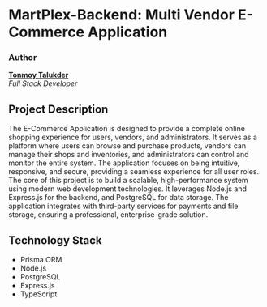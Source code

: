 # MartPlex-Backend: Multi Vendor E-Commerce Application

### Author
**[Tonmoy Talukder](https://tonmoytalukder.github.io/dev)** </br>
*Full Stack Developer*

## Project Description
The E-Commerce Application is designed to provide a complete online shopping experience for users, vendors, and administrators. It serves as a platform where users can browse and purchase products, vendors can manage their shops and inventories, and administrators can control and monitor the entire system. The application focuses on being intuitive, responsive, and secure, providing a seamless experience for all user roles. The core of this project is to build a scalable, high-performance system using modern web development technologies. It leverages Node.js and Express.js for the backend, and PostgreSQL for data storage. The application integrates with third-party services for payments and file storage, ensuring a professional, enterprise-grade solution.

## Technology Stack
- Prisma ORM
- Node.js
- PostgreSQL
- Express.js
- TypeScript